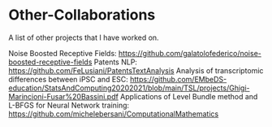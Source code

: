 # Other-Collaborations
A list of other projects that I have worked on.

Noise Boosted Receptive Fields: https://github.com/galatolofederico/noise-boosted-receptive-fields
Patents NLP: https://github.com/FeLusiani/PatentsTextAnalysis
Analysis of transcriptomic differences between iPSC and ESC: https://github.com/EMbeDS-education/StatsAndComputing20202021/blob/main/TSL/projects/Ghigi-Marincioni-Fusar%20Bassini.pdf
Applications of Level Bundle method and L-BFGS for Neural Network training: https://github.com/michelebersani/ComputationalMathematics
